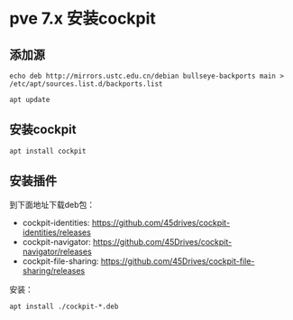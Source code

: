 # pve 7.x 安装cockpit
## 添加源

```shell
echo deb http://mirrors.ustc.edu.cn/debian bullseye-backports main > /etc/apt/sources.list.d/backports.list

apt update
```

## 安装cockpit

```shell
apt install cockpit
```

## 安装插件

到下面地址下载deb包：

* cockpit-identities: https://github.com/45drives/cockpit-identities/releases
* cockpit-navigator: https://github.com/45Drives/cockpit-navigator/releases
* cockpit-file-sharing: https://github.com/45Drives/cockpit-file-sharing/releases

安装：

```shell
apt install ./cockpit-*.deb
```





